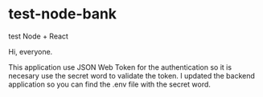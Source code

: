 # test-node-bank
test Node + React


Hi, everyone.

This application use JSON Web Token for the authentication so it is necesary use the secret word to validate the token. I updated the backend application so you can find the .env file with the secret word.
